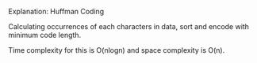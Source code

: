 Explanation: Huffman Coding

Calculating occurrences of each characters in data, sort and encode with minimum code length.

Time complexity for this is O(nlogn) and space complexity is O(n).
